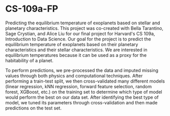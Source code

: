 # CS-109a-FP
Predicting the equilibrium temperature of exoplanets based on stellar and planetary characteristics. 
This project was co-created with Bella Tarantino, Sage Crystian, and Alice Liu for our final project for Harvard's CS 109a, Introduction to Data Science. Our goal for the project is to predict the equilibrium temperature of exoplanets based on their planetary characteristics and their stellar characteristics. We are interested in equilibrium temperatures because it can be used as a proxy for the habitability of a planet. 

To perform predictions, we pre-processed the data and imputed missing values through both physics and computational techniques. After performing a train-test split, we then cross-validated many different models (linear regression, kNN regression, forward feature selection, random forest, XGBoost, etc.) on the training set to determine which type of model would perform the best on our data set. After identifying the best type of model, we tuned its parameters through cross-validation and then made predictions on the test set. 
